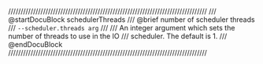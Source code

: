 ////////////////////////////////////////////////////////////////////////////////
/// @startDocuBlock schedulerThreads
/// @brief number of scheduler threads
/// `--scheduler.threads arg`
///
/// An integer argument which sets the number of threads to use in the IO
/// scheduler. The default is 1.
/// @endDocuBlock
////////////////////////////////////////////////////////////////////////////////